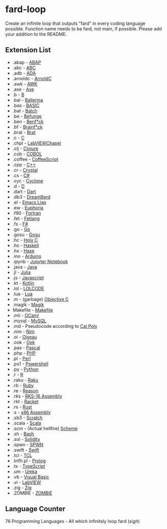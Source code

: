 # fard-loop
Create an infinite loop that outputs "fard" in every coding language possible. Function name needs to be fard, not main, if possible. Please add your addition to the README.

## Extension List
- .abap - [ABAP](https://en.wikipedia.org/wiki/ABAP)
- .abc - [ABC](https://homepages.cwi.nl/~steven/abc/)
- .adb - [ADA](https://en.wikipedia.org/wiki/Ada_(programming_language))
- .arnoldc - [ArnoldC](https://github.com/lhartikk/ArnoldC)
- .awk - [AWK](https://en.wikipedia.org/wiki/AWK)
- .axe - [Axe](https://www.ticalc.org/about/)
- .b - [B](https://en.wikipedia.org/wiki/B_(programming_language))
- .bal - [Ballerina](https://ballerina.io/)
- .bas - [BASIC](https://en.wikipedia.org/wiki/BASIC)
- .bat - [Batch](https://en.wikipedia.org/wiki/Batch_file)
- .be - [Befunge](https://github.com/SystemFw/Befunge-93)
- .ben - [Benf\*ck](https://github.com/Craftyman6/BenFuck)
- .bf - [Brainf\*ck](https://en.m.wikipedia.org/wiki/Brainfuck)
- .brat - [Brat](https://github.com/presidentbeef/brat)
- .c - [C](https://en.wikipedia.org/wiki/The_C_Programming_Language)
- .chpl - [LabVIEWChapel](https://chapel-lang.org/docs/index.html)
- .clj - [Clojure](https://en.wikipedia.org/wiki/Clojure)
- .cob - [COBOL](https://en.wikipedia.org/wiki/COBOL)
- .coffee - [CoffeeScript](https://coffeescript.org/)
- .cpp - [C++](https://en.wikipedia.org/wiki/C%2B%2B)
- .cr - [Crystal](https://crystal-lang.org/reference/1.6/index.html)
- .cs - [C#](https://en.wikipedia.org/wiki/C_Sharp_(programming_language))
- .cyc - [Cyclone](https://cyclone.thelanguage.org)
- .d - [D](https://dlang.org/)
- .dart - [Dart](https://en.wikipedia.org/wiki/Dart_(programming_language))
- .db3 - [DreamBerd](https://github.com/TodePond/DreamBerd)
- .el - [Emacs Lisp](https://en.m.wikipedia.org/wiki/Emacs_Lisp)
- .ew - [Euphoria](https://en.wikipedia.org/wiki/Euphoria_(programming_language))
- .f90 - [Fortran](https://rosettacode.org/wiki/Category:Fortran)
- .fet - [Fetlang](https://github.com/fetlang/fetlang)
- .fs - [F#](https://en.wikipedia.org/wiki/F_Sharp_(programming_language))
- .go - [Go](https://en.wikipedia.org/wiki/Go_(programming_language))
- .gosu - [Gosu](https://gosu-lang.github.io/)
- .hc - [Holy C](https://holyc-lang.com)
- .hs - [Haskell](https://en.wikipedia.org/wiki/Haskell)
- .hx - [Haxe](https://en.wikipedia.org/wiki/Haxe)
- .ino - [Arduino](https://www.arduino.cc/)
- .ipynb - [Jupyter Notebook](https://en.wikipedia.org/wiki/Project_Jupyter#Jupyter_Notebook)
- .java - [Java](https://en.wikipedia.org/wiki/Java_(programming_language))
- .jl - [Julia](https://en.wikipedia.org/wiki/Julia_(programming_language))
- .js - [Javascript](https://en.wikipedia.org/wiki/JavaScript)
- .kt - [Kotlin](https://en.wikipedia.org/wiki/Kotlin_(programming_language))
- .lol - [LOLCODE](https://en.wikipedia.org/wiki/LOLCODE)
- .lua - [Lua](https://en.wikipedia.org/wiki/Lua_(programming_language))
- .m - (garbage) [Objective C](https://en.wikipedia.org/wiki/Objective-C)
- .magik - [Magik](https://en.wikipedia.org/wiki/Magik_(programming_language)?scrlybrkr=dfed5093#)
- Makefile - [Makefile](https://www.gnu.org/software/make/manual/make.html)
- .mli - [OCaml](https://ocaml.org/)
- .mysql - [MySQL](https://www.mysql.com/)
- .md - Pseudocode according to [Cal Poly](https://users.csc.calpoly.edu/~jdalbey/SWE/pdl_std.html)
- .nim - [Nim](https://en.wikipedia.org/wiki/Nim_(programming_language))
- .oi - [Oiseau](https://github.com/AshPixel/Oiseau)
- .ook - [Ook](https://www.dangermouse.net/esoteric/ook.html)
- .pas - [Pascal](https://en.wikipedia.org/wiki/Pascal_(programming_language))
- .php - [PHP](https://en.wikipedia.org/wiki/PHP)
- .pl - [Perl](https://en.wikipedia.org/wiki/Perl)
- .ps1 - [Powershell](https://en.m.wikipedia.org/wiki/PowerShell)
- .py - [Python](https://en.wikipedia.org/wiki/Python_(programming_language))
- .r - [R](https://en.wikipedia.org/wiki/R_(programming_language))
- .raku - [Raku](https://en.wikipedia.org/wiki/Raku_(programming_language))
- .rb - [Ruby](https://en.wikipedia.org/wiki/Ruby_(programming_language))
- .re - [Reason](https://reasonml.github.io/en/)
- .rks - [RKS-16 Assembly](https://github.com/kryllyxofficial01/RKS-16)
- .rkt - [Racket](https://racket-lang.org/)
- .rs - [Rust](https://en.wikipedia.org/wiki/Rust_(programming_language))
- .s - [x86 Assembly](https://en.m.wikipedia.org/wiki/X86_assembly_language)
- .sb3 - [Scratch](https://scratch.mit.edu/)
- .scala - [Scala](https://en.wikipedia.org/wiki/Scala_(programming_language))
- .scm - (Actual hellfire) [Scheme](https://en.wikipedia.org/wiki/Scheme_(programming_language))
- .sh - [Bash](https://en.wikipedia.org/wiki/Bash_(Unix_shell))
- .sol - [Solidity](https://docs.soliditylang.org/en/v0.8.23/)
- .spwn - [SPWN](https://spu7nix.net/spwn/#/)
- .swift - [Swift](https://en.wikipedia.org/wiki/Swift_(programming_language))
- .tcl - [TCL](https://en.wikipedia.org/wiki/Tcl)
- .trifh.pl - [Prolog](https://en.m.wikipedia.org/wiki/Prolog)
- .ts - [TypeScript](https://en.wikipedia.org/wiki/TypeScript)
- .um - [Umka](https://github.com/vtereshkov/umka-lang)
- .vb - [Visual Basic](https://en.wikipedia.org/wiki/Visual_Basic_.NET)
- .vi - [LabVIEW](https://www.ni.com/en/support/downloads/software-products/download.labview.html#544096)
- .zig - [Zig](https://ziglang.org/)
- .ZOMBIE - [ZOMBIE](https://www.dangermouse.net/esoteric/zombie.html)


## Language Counter
76 Programming Languages - All which infinitely loop fard (*sigh*)
